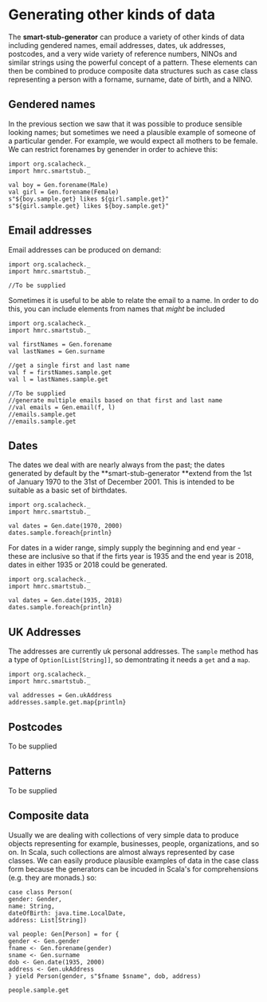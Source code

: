 # Generating other kinds of data

The **smart-stub-generator** can produce a variety of other kinds of data including gendered names, email addresses, dates, uk addresses, postcodes,  and a very wide variety of reference numbers, NINOs and similar strings using the powerful concept of a pattern. These elements can then be combined to produce composite data structures such as case class representing a person with a forname, surname, date of birth, and a NINO.

## Gendered names

In the previous section we saw that it was possible to produce sensible looking names; but sometimes we need a plausible example of someone of a particular gender. For example, we would expect all mothers to be female. We can restrict forenames by genender in order to achieve this:

```tut
import org.scalacheck._
import hmrc.smartstub._

val boy = Gen.forename(Male)
val girl = Gen.forename(Female)
s"${boy.sample.get} likes ${girl.sample.get}"
s"${girl.sample.get} likes ${boy.sample.get}"
```

## Email addresses

Email addresses can be produced on demand:

```tut
import org.scalacheck._
import hmrc.smartstub._

//To be supplied
```

Sometimes it is useful to be able to relate the email to a name. In order to do this, you can include elements from names that _might_ be included

```tut
import org.scalacheck._
import hmrc.smartstub._

val firstNames = Gen.forename
val lastNames = Gen.surname

//get a single first and last name
val f = firstNames.sample.get
val l = lastNames.sample.get

//To be supplied
//generate multiple emails based on that first and last name
//val emails = Gen.email(f, l)
//emails.sample.get
//emails.sample.get
```

## Dates

The dates we deal with are nearly always from the past; the dates generated by default by the **smart-stub-generator **extend from the 1st of January 1970 to the 31st of December 2001. This is intended to be suitable as a basic set of birthdates.

```tut
import org.scalacheck._
import hmrc.smartstub._

val dates = Gen.date(1970, 2000)
dates.sample.foreach{println}
```

For dates in a wider range, simply supply the beginning and end year - these are inclusive so that if the firts year is 1935 and the end year is 2018, dates in either 1935 or 2018 could be generated.

```tut
import org.scalacheck._
import hmrc.smartstub._

val dates = Gen.date(1935, 2018)
dates.sample.foreach{println}
```

## UK Addresses

The addresses are currently uk personal addresses. The ```sample``` method has a type of ```Option[List[String]]```, so demontrating it needs a ```get``` and a ```map```.

```tut
import org.scalacheck._
import hmrc.smartstub._

val addresses = Gen.ukAddress
addresses.sample.get.map{println}
```

## Postcodes

To be supplied



## Patterns

To be supplied



## Composite data

Usually we are dealing with collections of very simple data to produce objects representing for example, businesses, people, organizations, and so on. In Scala, such collections are almost always represented by case classes. We can easily produce plausible examples of data in the case class form because the generators can be incuded in Scala's for comprehensions (e.g. they are monads.) so:

```tut
case class Person(
gender: Gender,
name: String,
dateOfBirth: java.time.LocalDate,
address: List[String])

val people: Gen[Person] = for {
gender <- Gen.gender
fname <- Gen.forename(gender)
sname <- Gen.surname
dob <- Gen.date(1935, 2000)
address <- Gen.ukAddress
} yield Person(gender, s"$fname $sname", dob, address)

people.sample.get
```



